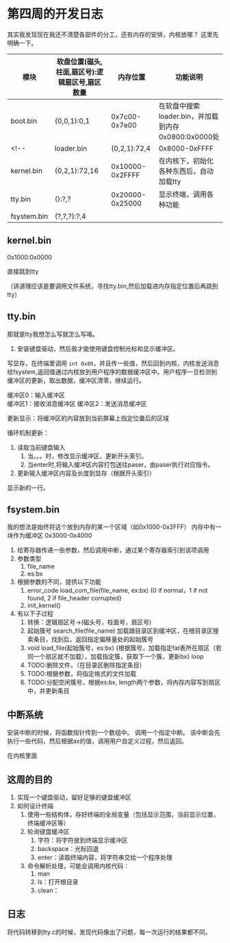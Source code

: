 # 第四周的开发日志


其实我发现现在我还不清楚各部件的分工，还有内存的安排，内核放哪？
这里先明确一下。

|模块|软盘位置(磁头,柱面,扇区号):逻辑扇区号,扇区数量|内存位置|功能说明|
|-|-|-|-|
|boot.bin|(0,0,1):0,1|0x7c00-0x7e00|在软盘中搜索loader.bin，并加载到内存0x0800:0x0000处|
<!-- |loader.bin|(0,2,1):72,4|0x8000-0xFFFF|在软盘中搜索kernel.bin，并加载到内存0x1000:0x0000处| -->
|kernel.bin|(0,2,1):72,16|0x10000-0x2FFFF|在内核下，初始化各种东西后，自动加载tty|
|tty.bin|():?,?|0x20000-0x25000|显示终端，调用各种功能|
|fsystem.bin|(?,?,?):?,4|||在内存中，作为访问文件的接口|


## kernel.bin

0x1000:0x0000

直接跳到tty

（讲道理应该是要调用文件系统，寻找tty.bin,然后加载进内存指定位置后再跳到tty）

## tty.bin
 
那就是tty我想怎么写就怎么写咯。

1. 安装键盘驱动，然后我才能使用键盘控制光标和显示缓冲区。

写显存，在终端里调用 `int 0x80`，并且传一些值，然后回到内核，内核发送消息给fsystem,返回值通过内核放到用户程序的数据缓冲区中。用户程序一旦检测到缓冲区的更新，取出数据，缓冲区清零，继续运行。


缓冲区0：输入缓冲区   
缓冲区1：接收消息缓冲区
缓冲区2：发送消息缓冲区

更新显示：将缓冲区的内容放到当前屏幕上指定位置后的区域

循环机制更新：
1. 读取当前键盘输入
    1. 当。。。时，修改显示缓冲区，更新开头索引。
    1. 当enter时,将输入缓冲区内容打包送往paser，由paser执行对应指令。
1. 更新输入缓冲区内容及长度到显存（根据开头索引）

显示新的一行。 





## fsystem.bin

我的想法是始终将这个放到内存的某一个区域（如0x1000-0x2FFF）
内存中有一块作为缓冲区 0x3000-0x4000

1. 给寄存器传递一些参数，然后调用中断，通过某个寄存器索引到该项调用
1. 参数类型
    1. file_name
    1. es:bx
1. 根据参数的不同，提供以下功能
    1. error_code load_com_file(file_name, ex:bx) {0 if normal，1 if not found, 2 if file_header corrupted}
    1. init_kernel()
1. 有以下子过程
    1. 转换：逻辑扇区号->(磁头号，柱面号，扇区号)
    1. 起始簇号 search_file(file_name)  加载跟目录区到缓冲区，在根目录区搜索条目，找到后，返回指定偏移量处的起始簇号
    1. void load_file(起始簇号，es:bx)  {根据簇号，加载指定fat表所在扇区（若同一个扇区就不加载），加载指定簇，获取下一个簇，更新bx} loop
    1. TODO:删除文件，（在目录区删除指定条目）
    1. TODO:根据参数，将指定格式的文件加载
    1. TODO:分配空闲簇号，根据es:bx, length两个参数，将内存内容写到扇区中，并更新条目

## 中断系统

安装中断的时候，将函数指针传到一个数组中。
调用一个指定中断。
该中断会先执行一些代码，然后根据ax的值，调用用户自定义过程，然后返回。

在内核里面

## 这周的目的

1. 实现一个键盘驱动，留好足够的键盘缓冲区
1. 如何设计终端
    1. 使用一些结构体，存好终端的全局变量（包括显示范围，当前显示位置，终端缓冲区等）
    1. 轮询键盘缓冲区
        1. 字符：将字符放到终端显示缓冲区
        1. backspace：光标回退
        1. enter：读取终端内容，将字符串交给一个程序处理
    1. 命令解析处理，可能会调用内核代码：
        1. man
        1. ls：打开根目录
        1. clean：



## 日志

将代码转移到tty.c的时候，发现代码像出了问题，每一次运行的结果都不同。